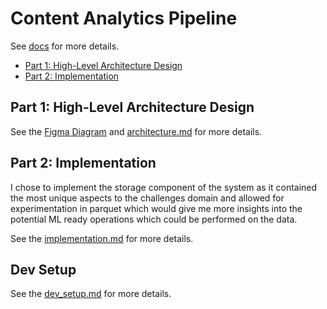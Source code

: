 # Content Analytics Pipeline

See [docs](docs) for more details.

- [Part 1: High-Level Architecture Design](docs/architecture.md)
- [Part 2: Implementation](docs/implementation.md)

## Part 1: High-Level Architecture Design

See the [Figma Diagram](https://www.figma.com/board/77tO7NRcYo8azEseWuHhpI/Content-Analytics?node-id=26-2198&t=ao9I2QNvKoG4aGy0-1) and [architecture.md](docs/architecture.md) for more details.

## Part 2: Implementation

I chose to implement the storage component of the system as it contained the most unique aspects to the challenges domain and allowed for experimentation in parquet which would give me more insights into the potential ML ready operations which could be performed on the data.

See the [implementation.md](docs/implementation.md) for more details.

## Dev Setup

See the [dev_setup.md](docs/dev_setup.md) for more details.